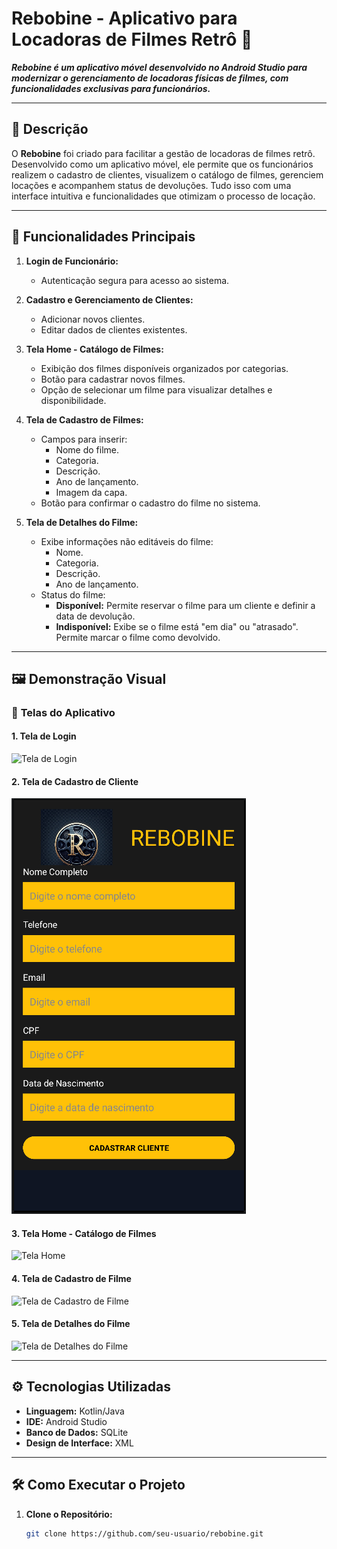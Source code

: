 # **Rebobine** - Aplicativo para Locadoras de Filmes Retrô 🎥

**_Rebobine é um aplicativo móvel desenvolvido no Android Studio para modernizar o gerenciamento de locadoras físicas de filmes, com funcionalidades exclusivas para funcionários._**

---

## 📝 **Descrição**

O **Rebobine** foi criado para facilitar a gestão de locadoras de filmes retrô. Desenvolvido como um aplicativo móvel, ele permite que os funcionários realizem o cadastro de clientes, visualizem o catálogo de filmes, gerenciem locações e acompanhem status de devoluções. Tudo isso com uma interface intuitiva e funcionalidades que otimizam o processo de locação.

---

## 🚀 **Funcionalidades Principais**

1. **Login de Funcionário:**
   - Autenticação segura para acesso ao sistema.

2. **Cadastro e Gerenciamento de Clientes:**
   - Adicionar novos clientes.
   - Editar dados de clientes existentes.

3. **Tela Home - Catálogo de Filmes:**
   - Exibição dos filmes disponíveis organizados por categorias.
   - Botão para cadastrar novos filmes.
   - Opção de selecionar um filme para visualizar detalhes e disponibilidade.

4. **Tela de Cadastro de Filmes:**
   - Campos para inserir:
      - Nome do filme.
      - Categoria.
      - Descrição.
      - Ano de lançamento.
      - Imagem da capa.
   - Botão para confirmar o cadastro do filme no sistema.

5. **Tela de Detalhes do Filme:**
   - Exibe informações não editáveis do filme:
      - Nome.
      - Categoria.
      - Descrição.
      - Ano de lançamento.
   - Status do filme:
      - **Disponível:** Permite reservar o filme para um cliente e definir a data de devolução.
      - **Indisponível:** Exibe se o filme está "em dia" ou "atrasado". Permite marcar o filme como devolvido.

---

## 🖼️ **Demonstração Visual**

### 📱 **Telas do Aplicativo**

#### 1. Tela de Login
![Tela de Login](./documentation/imagensReadme/RebobineTelalogin.png)

#### 2. Tela de Cadastro de Cliente
![Tela de Cadastro de Cliente](./documentation/imagensReadme/RebobineTelacadastrocliente.png)

#### 3. Tela Home - Catálogo de Filmes
![Tela Home](./documentation/imagensReadme/RebobineTelaHome.png)

#### 4. Tela de Cadastro de Filme
![Tela de Cadastro de Filme](./documentation/imagensReadme/RebobineTelacadastrofilme.png)

#### 5. Tela de Detalhes do Filme
![Tela de Detalhes do Filme](./documentation/imagensReadme/RebobineTeladetalhesfilme.png)

---

## ⚙️ **Tecnologias Utilizadas**

- **Linguagem:** Kotlin/Java
- **IDE:** Android Studio
- **Banco de Dados:** SQLite
- **Design de Interface:** XML

---

## 🛠️ **Como Executar o Projeto**

1. **Clone o Repositório:**
   ```bash
   git clone https://github.com/seu-usuario/rebobine.git
 
